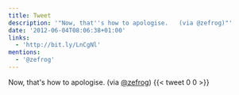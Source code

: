 ```yaml
---
title: Tweet
description: '"Now, that''s how to apologise.   (via @zefrog)"'
date: '2012-06-04T08:06:38+01:00'
links:
  - 'http://bit.ly/LnCgNl'
mentions:
  - '@zefrog'
---
```

Now, that's how to apologise.   (via [@zefrog](https://twitter.com/@zefrog))
      {{< tweet 0 0 >}}
    
